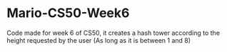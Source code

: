 # Mario-CS50-Week6
Code made for week 6 of CS50, it creates a hash tower according to the height requested by the user (As long as it is between 1 and 8)
